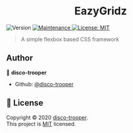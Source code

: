 <h1 align="center">EazyGridz</h1>
<p>
  <img alt="Version" src="https://img.shields.io/badge/version-1.2.0-blue.svg?cacheSeconds=2592000" />
  <a href="https://github.com/disco-trooper/EazyGridz/graphs/commit-activity" target="_blank">
    <img alt="Maintenance" src="https://img.shields.io/badge/Maintained%3F-yes-green.svg" />
  </a>
  <a href="https://github.com/disco-trooper/EazyGridz/blob/master/LICENSE" target="_blank">
    <img alt="License: MIT" src="https://img.shields.io/badge/License-MIT-green.svg" />
  </a>
</p>

> A simple flexbox based CSS framework

## Author

👤 **disco-trooper**

- Github: [@disco-trooper](https://github.com/disco-trooper)

## 📝 License

Copyright © 2020 [disco-trooper](https://github.com/disco-trooper).<br />
This project is [MIT](https://github.com/disco-trooper/EazyGridz/blob/master/LICENSE) licensed.
